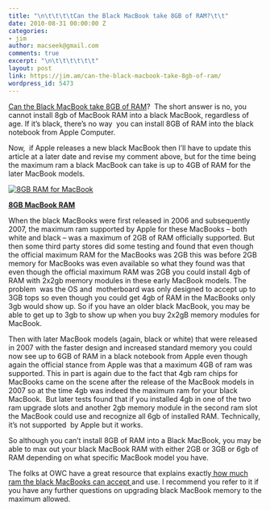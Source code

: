 ```yaml
---
title: "\n\t\t\t\tCan the Black MacBook take 8GB of RAM?\t\t"
date: 2010-08-31 00:00:00 Z
categories:
- jim
author: macseek@gmail.com
comments: true
excerpt: "\n\t\t\t\t\t\t"
layout: post
link: https://jim.am/can-the-black-macbook-take-8gb-of-ram/
wordpress_id: 5473
---
```


[Can the Black MacBook take 8GB of RAM](http://www.jim.am)?  The short answer is no, you cannot install 8gb of MacBook RAM into a black MacBook, regardless of age. If it’s black, there’s no way  you can install 8GB of RAM into the black notebook from Apple Computer.




Now,  if Apple releases a new black MacBook then I’ll have to update this article at a later date and revise my comment above, but for the time being the maximum ram a black MacBook can take is up to 4GB of RAM for the later MacBook models.




[![8GB RAM for MacBook](http://www.jim.am/wp-content/uploads/2010/08/Screen-shot-2011-03-25-at-12.41.00-PM.png)](http://www.amazon.com/gp/product/B002QQ8IO6/ref=as_li_ss_tl?ie=UTF8&tag=ramseeker-20&linkCode=as2&camp=1789&creative=390957&creativeASIN=B002QQ8IO6)




**[8GB MacBook RAM](http://www.amazon.com/gp/product/B002QQ8IO6/ref=as_li_ss_tl?ie=UTF8&tag=ramseeker-20&linkCode=as2&camp=1789&creative=390957&creativeASIN=B002QQ8IO6)**




When the black MacBooks were first released in 2006 and subsequently 2007, the maximum ram supported by Apple for these MacBooks – both white and black – was a maximum of 2GB of RAM officially supported. But then some third party stores did some testing and found that even though the official maximum RAM for the MacBooks was 2GB this was before 2GB memory for MacBooks was even available so what they found was that even though the official maximum RAM was 2GB you could install 4gb of RAM with 2x2gb memory modules in these early MacBook models. The problem  was the OS and  motherboard was only designed to accept up to 3GB tops so even though you could get 4gb of RAM in the MacBooks only 3gb would show up. So if you have an older black MacBook, you may be able to get up to 3gb to show up when you buy 2x2gB memory modules for MacBook.




Then with later MacBook models (again, black or white) that were released in 2007 with the faster design and increased standard memory you could now see up to 6GB of RAM in a black notebook from Apple even though again the official stance from Apple was that a maximum 4GB of ram was supported. This in part is again due to the fact that 4gb ram chips for MacBooks came on the scene after the release of the MacBook models in 2007 so at the time 4gb was indeed the maximum ram for your black MacBook.  But later tests found that if you installed 4gb in one of the two ram upgrade slots and another 2gb memory module in the second ram slot the MacBook could use and recognize all 6gb of installed RAM. Technically, it’s not supported  by Apple but it works.




So although you can’t install 8GB of RAM into a Black MacBook, you may be able to max out your black MacBook RAM with either 2GB or 3GB or 6gb of RAM depending on what specific MacBook model you have.




The folks at OWC have a great resource that explains exactly[ how much ram the black MacBooks can accept ](http://eshop.macsales.com/shop/memory/MacBook/DDR2/)and use. I recommend you refer to it if you have any further questions on upgrading black MacBook memory to the maximum allowed.


		
